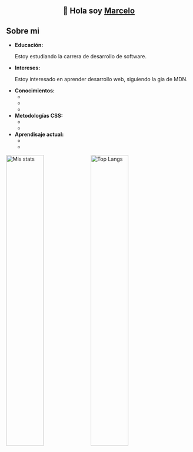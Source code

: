 <h2 align="center">👋 Hola soy <a href="https://mf-ezequiel-github-io.vercel.app/">Marcelo</a></h2>

<h2>Sobre mi</h2>
<ul>
  <li>
    <strong>Educación: </strong>
    <p>Estoy estudiando la carrera de desarrollo de software.</p>
  </li>
  <li>
    <strong>Intereses: </strong>
    <p>Estoy interesado en aprender desarrollo web, siguiendo la gia de MDN.</p>
  </li>
  <li>
    <strong>Conocimientos: </strong>
    <ul>
      <li>
         <img src="https://img.shields.io/badge/HTML-071013" alt="">
      </li>
      <li>
         <img src="https://img.shields.io/badge/CSS-071013" alt="">
      </li>
      <li>
         <img src="https://img.shields.io/badge/JavaScript-071013" alt="">
      </li>
    </ul>
  </li>
  <li>
    <strong>Metodologías CSS: </strong>
    <ul>
      <li>
         <img src="https://img.shields.io/badge/BEM-071013" alt="">
      </li>
      <li>
        <img src="https://img.shields.io/badge/SMACSS-071013" alt="">
      </li>
    </ul>
  </li>
  <li>
    <strong>Aprendisaje actual: </strong>
    <ul>
      <li>
        <img src="https://img.shields.io/badge/React-071013" alt="">
      </li>
      <li>
        <img src="https://img.shields.io/badge/TypeScript-071013" alt="">
      </li>
    </ul>
  </li>
</ul>

<img alt="Mis stats" align="left" width="45%" src="https://github-readme-stats.vercel.app/api?username=MFEzequiel&show_icons=true" />

<img alt="Top Langs" align="left" width="45%" src="https://github-readme-stats.vercel.app/api/top-langs/?username=MFEzequiel&layout=compact" />
